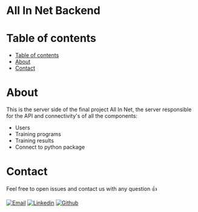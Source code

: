 
# All In Net Backend
# Table of contents
- [Table of contents](#table-of-contents)
- [About](#about)
- [Contact](#contact)


# About 
This is the server side of the final project All In Net, the server responsible for the API and connectivity's of all the components: 
- Users
- Training programs
- Training results
- Connect to python package


# Contact

Feel free to open issues and contact us with any question :+1:

<p align="center">

  [![Email](https://img.shields.io/badge/ProtonMail-8B89CC?style=for-the-badge&logo=protonmail&logoColor=white)](mailto:nivswisa9@gmail.com)
  [![Linkedin](https://img.shields.io/badge/LinkedIn-0077B5?style=for-the-badge&logo=linkedin&logoColor=white)](https://www.linkedin.com/in/niv-swisa/)
  [![Github](https://img.shields.io/badge/GitHub-100000?style=for-the-badge&logo=github&logoColor=white)](https://github.com/nivswisa90)
</p>
